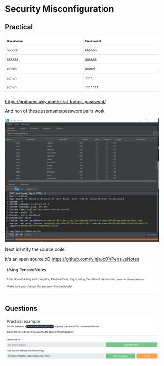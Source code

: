 # Security Misconfiguration

## Practical 

![c72272cebb56a619c11f8af2941587ca.png](./_resources/f89e932ef0894951ae8250599a43dce2.png)

https://grahamcluley.com/mirai-botnet-password/

And non of these username/password pairs work.

![e2289e1d9ea65919b08d760c9308ea42.png](./_resources/db86a6f900d74bcba6779486c6b344f6.png)

Next identify the source code.

It's an open source xD
https://github.com/NinjaJc01/PensiveNotes

![d37f5c8eea5ca739e3cbedd6c69d45c3.png](./_resources/ca8baa2e0e82481b9dff09ebbf48b184.png)

## Questions

![0ff1adec239f4860e5fbc07426934ba7.png](./_resources/d7b41cf85a2b4b9faa0c586a5f1c5bc3.png)